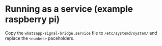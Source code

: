 # Running as a service (example raspberry pi)

Copy the `whatsapp-signal-bridge.service` file to `/etc/systemd/system/` and replace the `<number>` paceholders.
